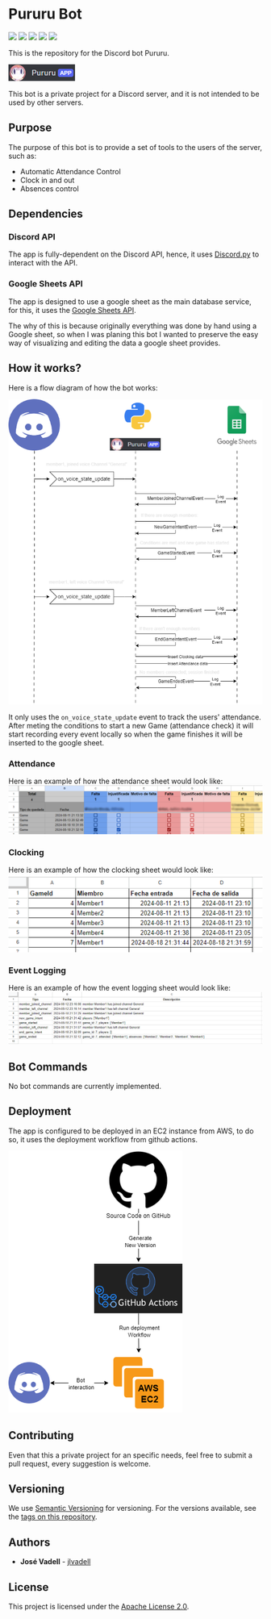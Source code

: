 # Pururu Bot
<div>
<img src="https://sonarcloud.io/api/project_badges/measure?project=jlvadell_pururu-bot&metric=alert_status">
<img src="https://sonarcloud.io/api/project_badges/measure?project=jlvadell_pururu-bot&metric=coverage">
<img src="https://img.shields.io/github/languages/top/jlvadell/pururu-bot">
<img src="https://img.shields.io/github/license/jlvadell/pururu-bot">
<img src="https://img.shields.io/github/v/tag/jlvadell/pururu-bot">
</div>

This is the repository for the Discord bot Pururu.

![Pururu App](docs/img/dc_user_app.png)

This bot is a private project for a Discord server, and it is not intended to be used by other servers.

## Purpose

The purpose of this bot is to provide a set of tools to the users of the server, such as:

- Automatic Attendance Control
- Clock in and out
- Absences control

## Dependencies

### Discord API

The app is fully-dependent on the Discord API, hence, it
uses [Discord.py](https://discordpy.readthedocs.io/en/latest/index.html) to interact with the API.

### Google Sheets API

The app is designed to use a google sheet as the main database service, for this, it uses
the [Google Sheets API](https://developers.google.com/sheets/api).

The why of this is because originally everything was done by hand using a Google sheet, so when I was planing this bot
I wanted to preserve the easy way of visualizing and editing the data a google sheet provides.

## How it works?

Here is a flow diagram of how the bot works:

![Flow diagram](docs/img/pururu_flow.png)

It only uses the `on_voice_state_update` event to track the users' attendance. After meting the conditions to start a
new Game (attendance check) it will start recording every event locally so when the game finishes it will be inserted to
the google sheet.

### Attendance

Here is an example of how the attendance sheet would look like:
![Attendance Sheet](docs/img/attendance_sheet.png)

### Clocking

Here is an example of how the clocking sheet would look like:
![Attendance Sheet](docs/img/clocking_sheet.png)

### Event Logging

Here is an example of how the event logging sheet would look like:
![Attendance Sheet](docs/img/event_logging_sheet.png)

## Bot Commands

No bot commands are currently implemented.

## Deployment

The app is configured to be deployed in an EC2 instance from AWS, to do so, it uses the deployment workflow from github
actions.

![Deployment Workflow](docs/img/pururu_deployment.png)

## Contributing

Even that this a private project for an specific needs, feel free to submit a pull request, every suggestion is welcome.

## Versioning

We use [Semantic Versioning](http://semver.org/) for versioning. For the versions
available, see the [tags on this
repository](https://github.com/jlvadell/pururu-bot/tags).

## Authors

- **José Vadell** - [jlvadell](https://github.com/jlvadell)

## License

This project is licensed under the [Apache License 2.0](LICENSE).